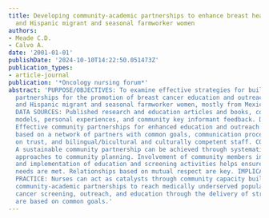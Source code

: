 ```yaml
---
title: Developing community-academic partnerships to enhance breast health among rural
  and Hispanic migrant and seasonal farmworker women
authors:
- Meade C.D.
- Calvo A.
date: '2001-01-01'
publishDate: '2024-10-10T14:22:50.051473Z'
publication_types:
- article-journal
publication: '*Oncology nursing forum*'
abstract: 'PURPOSE/OBJECTIVES: To examine effective strategies for building community-academic
  partnerships for the promotion of breast cancer education and outreach among rural
  and Hispanic migrant and seasonal farmworker women, mostly from Mexican descent.
  DATA SOURCES: Published research and education articles and books, community-education
  models, personal experiences, and community key informant feedback. DATA SYNTHESIS:
  Effective community partnerships for enhanced education and outreach include a framework
  based on a network of partners with common goals, communication processes based
  on trust, and bilingual/bicultural and culturally competent staff. CONCLUSION(S):
  A sustainable community partnership can be achieved through systematic but flexible
  approaches to community planning. Involvement of community members in the development
  and implementation of education and screening activities helps ensure that community
  needs are met. Relationships based on mutual respect are key. IMPLICATIONS FOR NURSING
  PRACTICE: Nurses can act as catalysts through community capacity building to create
  community-academic partnerships to reach medically underserved populations with
  cancer screening, outreach, and education through the delivery of strategies that
  are based on common goals.'
---
```

